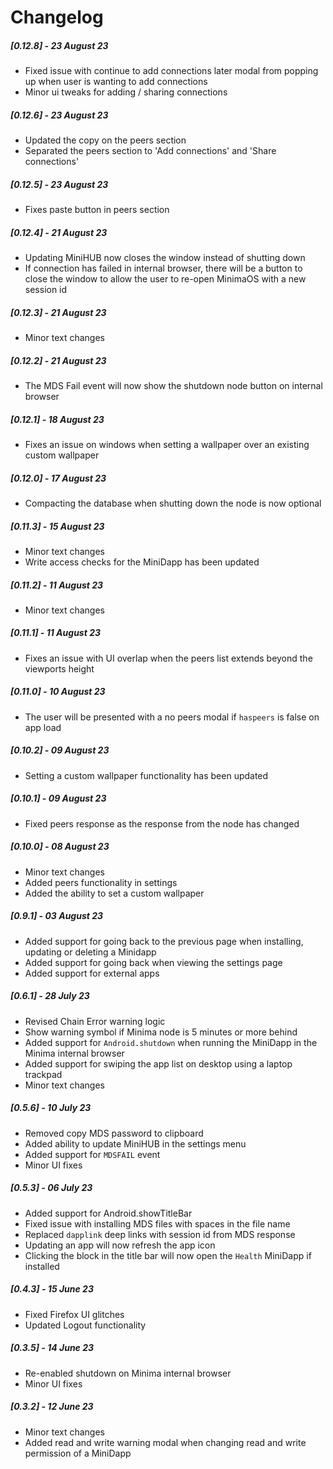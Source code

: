 # Changelog

##### [0.12.8] - 23 August 23

- Fixed issue with continue to add connections later modal from popping up when user is wanting to add connections
- Minor ui tweaks for adding / sharing connections

##### [0.12.6] - 23 August 23

- Updated the copy on the peers section
- Separated the peers section to 'Add connections' and 'Share connections'

##### [0.12.5] - 23 August 23

- Fixes paste button in peers section

##### [0.12.4] - 21 August 23

- Updating MiniHUB now closes the window instead of shutting down
- If connection has failed in internal browser, there will be a button to close the window to allow the user to re-open MinimaOS with a new session id

##### [0.12.3] - 21 August 23

- Minor text changes

##### [0.12.2] - 21 August 23

- The MDS Fail event will now show the shutdown node button on internal browser

##### [0.12.1] - 18 August 23

- Fixes an issue on windows when setting a wallpaper over an existing custom wallpaper

##### [0.12.0] - 17 August 23

- Compacting the database when shutting down the node is now optional

##### [0.11.3] - 15 August 23

- Minor text changes
- Write access checks for the MiniDapp has been updated

##### [0.11.2] - 11 August 23

- Minor text changes

##### [0.11.1] - 11 August 23

- Fixes an issue with UI overlap when the peers list extends beyond the viewports height

##### [0.11.0] - 10 August 23

- The user will be presented with a no peers modal if `haspeers` is false on app load

##### [0.10.2] - 09 August 23

- Setting a custom wallpaper functionality has been updated

##### [0.10.1] - 09 August 23

- Fixed peers response as the response from the node has changed

##### [0.10.0] - 08 August 23

- Minor text changes
- Added peers functionality in settings
- Added the ability to set a custom wallpaper

##### [0.9.1] - 03 August 23

- Added support for going back to the previous page when installing, updating or deleting a Minidapp
- Added support for going back when viewing the settings page
- Added support for external apps

##### [0.6.1] - 28 July 23

- Revised Chain Error warning logic
- Show warning symbol if Minima node is 5 minutes or more behind
- Added support for `Android.shutdown` when running the MiniDapp in the Minima internal browser
- Added support for swiping the app list on desktop using a laptop trackpad
- Minor text changes

##### [0.5.6] - 10 July 23

- Removed copy MDS password to clipboard
- Added ability to update MiniHUB in the settings menu
- Added support for `MDSFAIL` event
- Minor UI fixes

##### [0.5.3] - 06 July 23

- Added support for Android.showTitleBar
- Fixed issue with installing MDS files with spaces in the file name
- Replaced `dapplink` deep links with session id from MDS response
- Updating an app will now refresh the app icon
- Clicking the block in the title bar will now open the `Health` MiniDapp if installed

##### [0.4.3] - 15 June 23

- Fixed Firefox UI glitches
- Updated Logout functionality

##### [0.3.5] - 14 June 23

- Re-enabled shutdown on Minima internal browser
- Minor UI fixes

##### [0.3.2] - 12 June 23

- Minor text changes
- Added read and write warning modal when changing read and write permission of a MiniDapp
